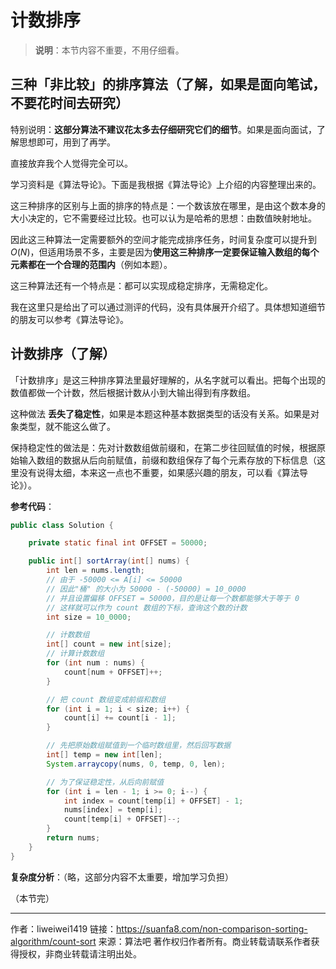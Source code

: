 # 计数排序

> **说明**：本节内容不重要，不用仔细看。

## 三种「非比较」的排序算法（了解，如果是面向笔试，不要花时间去研究）

特别说明：**这部分算法不建议花太多去仔细研究它们的细节**。如果是面向面试，了解思想即可，用到了再学。

直接放弃我个人觉得完全可以。

学习资料是《算法导论》。下面是我根据《算法导论》上介绍的内容整理出来的。

这三种排序的区别与上面的排序的特点是：一个数该放在哪里，是由这个数本身的大小决定的，它不需要经过比较。也可以认为是哈希的思想：由数值映射地址。

因此这三种算法一定需要额外的空间才能完成排序任务，时间复杂度可以提升到 $O(N)$，但适用场景不多，主要是因为**使用这三种排序一定要保证输入数组的每个元素都在一个合理的范围内**（例如本题）。

这三种算法还有一个特点是：都可以实现成稳定排序，无需稳定化。

我在这里只是给出了可以通过测评的代码，没有具体展开介绍了。具体想知道细节的朋友可以参考《算法导论》。

## 计数排序（了解）

「计数排序」是这三种排序算法里最好理解的，从名字就可以看出。把每个出现的数值都做一个计数，然后根据计数从小到大输出得到有序数组。

这种做法 **丢失了稳定性**，如果是本题这种基本数据类型的话没有关系。如果是对象类型，就不能这么做了。

保持稳定性的做法是：先对计数数组做前缀和，在第二步往回赋值的时候，根据原始输入数组的数据从后向前赋值，前缀和数组保存了每个元素存放的下标信息（这里没有说得太细，本来这一点也不重要，如果感兴趣的朋友，可以看《算法导论》）。

**参考代码**：

```java
public class Solution {

    private static final int OFFSET = 50000;

    public int[] sortArray(int[] nums) {
        int len = nums.length;
        // 由于 -50000 <= A[i] <= 50000
        // 因此"桶" 的大小为 50000 - (-50000) = 10_0000
        // 并且设置偏移 OFFSET = 50000，目的是让每一个数都能够大于等于 0
        // 这样就可以作为 count 数组的下标，查询这个数的计数
        int size = 10_0000;

        // 计数数组
        int[] count = new int[size];
        // 计算计数数组
        for (int num : nums) {
            count[num + OFFSET]++;
        }

        // 把 count 数组变成前缀和数组
        for (int i = 1; i < size; i++) {
            count[i] += count[i - 1];
        }

        // 先把原始数组赋值到一个临时数组里，然后回写数据
        int[] temp = new int[len];
        System.arraycopy(nums, 0, temp, 0, len);

        // 为了保证稳定性，从后向前赋值
        for (int i = len - 1; i >= 0; i--) {
            int index = count[temp[i] + OFFSET] - 1;
            nums[index] = temp[i];
            count[temp[i] + OFFSET]--;
        }
        return nums;
    }
}
```

**复杂度分析**：（略，这部分内容不太重要，增加学习负担）

（本节完）



---

作者：liweiwei1419
链接：https://suanfa8.com/non-comparison-sorting-algorithm/count-sort
来源：算法吧
著作权归作者所有。商业转载请联系作者获得授权，非商业转载请注明出处。